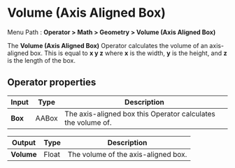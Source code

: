 # Volume (Axis Aligned Box)

Menu Path : **Operator > Math > Geometry > Volume (Axis Aligned Box)**

The **Volume (Axis Aligned Box)** Operator calculates the volume of an axis-aligned box. This is equal to **x y z** where **x** is the width, **y** is the height, and **z** is the length of the box.

## Operator properties

| **Input** | **Type** | **Description**                                              |
| --------- | -------- | ------------------------------------------------------------ |
| **Box**   | AABox    | The axis-aligned box this Operator calculates the volume of. |

| **Output** | **Type** | **Description**                     |
| ---------- | -------- | ----------------------------------- |
| **Volume** | Float    | The volume of the axis-aligned box. |
